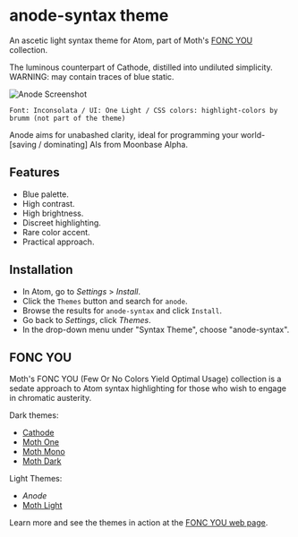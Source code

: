 # anode-syntax theme

An ascetic light syntax theme for Atom, part of Moth's [FONC YOU](https://germanponte.com/moth/foncyou/) collection.

The luminous counterpart of Cathode, distilled into undiluted simplicity. WARNING: may contain traces of blue static.

![Anode Screenshot](https://user-images.githubusercontent.com/73740741/97788782-cd2c5100-1bbb-11eb-93c2-90295c360540.png)

`Font: Inconsolata / UI: One Light / CSS colors: highlight-colors by brumm (not part of the theme)`

Anode aims for unabashed clarity, ideal for programming your world-[saving / dominating] AIs from Moonbase Alpha.

## Features

+ Blue palette.
+ High contrast.
+ High brightness.
+ Discreet highlighting.
+ Rare color accent.
+ Practical approach.


## Installation

+ In Atom, go to *Settings* > *Install*.
+ Click the `Themes` button and search for `anode`.
+ Browse the results for `anode-syntax` and click `Install`.
+ Go back to *Settings*, click *Themes*.
+ In the drop-down menu under "Syntax Theme", choose "anode-syntax".

## FONC YOU

Moth's FONC YOU (Few Or No Colors Yield Optimal Usage) collection is a sedate approach to Atom syntax highlighting for those who wish to engage in chromatic austerity.

Dark themes:

+ [Cathode](https://github.com/moth-g/cathode-syntax)
+ [Moth One](https://github.com/moth-g/moth-one-syntax)
+ [Moth Mono](https://github.com/moth-g/moth-mono-syntax)
+ [Moth Dark](https://github.com/moth-g/moth-dark-syntax)

Light Themes:

+ *Anode*
+ [Moth Light](https://github.com/moth-g/moth-light-syntax)

Learn more and see the themes in action at the [FONC YOU web page](https://germanponte.com/moth/foncyou/).
